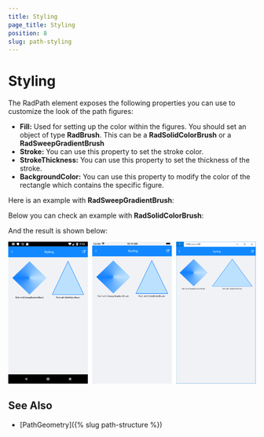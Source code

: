 ```yaml
---
title: Styling
page_title: Styling
position: 8
slug: path-styling
---
```


# Styling

The RadPath element exposes the following properties you can use to customize the look of the path figures:

* **Fill:** Used for setting up the color within the figures. You should set an object of type **RadBrush**. This can be a **RadSolidColorBrush** or a **RadSweepGradientBrush**
* **Stroke:** You can use this property to set the stroke color.
* **StrokeThickness:** You can use this property to set the thickness of the stroke.
* **BackgroundColor:** You can use this property to modify the color of the rectangle which contains the specific figure.

Here is an example with **RadSweepGradientBrush**:

<snippet id='path-styling-gradientbrush-xaml'/>

Below you can check an example with **RadSolidColorBrush**:

<snippet id='path-styling-solidbrush-xaml'/>

And the result is shown below:

![RadPath Styling](images/path_styling.png)


## See Also

- [PathGeometry]({% slug path-structure %})




